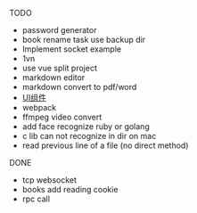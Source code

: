 

TODO
- password generator
- book rename task use backup dir 
- Implement socket example
- 1vn
- use vue split project
- markdown editor
- markdown convert to pdf/word
- [UI组件](https://pandao.github.io/planeui/components/)
- webpack
- ffmpeg video convert
- add face recognize ruby or golang
- c lib can not recognize in dir on mac
- read previous line of a file (no direct method)




DONE
- tcp websocket
- books add reading cookie
- rpc call
